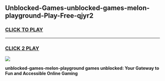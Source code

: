 
## Unblocked-Games-unblocked-games-melon-playground-Play-Free-qjyr2
<h3>
<a href="https://premium76.site?title=unblocked-games-melon-playground&ref=20M">CLICK TO PLAY</a></h3>
<hr>

<h3>
<a href="https://premium76.site?title=unblocked-games-melon-playground&ref=20M">CLICK 2 PLAY</a>
  
</h3>

<a href="https://premium76.site?title=unblocked-games-melon-playground&ref=19M"><img src="https://clearcache.store/games.png"></a>


**unblocked-games-melon-playground games unblocked: Your Gateway to Fun and Accessible Online Gaming**
